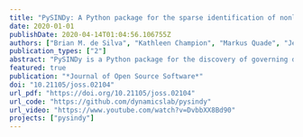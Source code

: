 ```yaml
---
title: "PySINDy: A Python package for the sparse identification of nonlinear dynamical systems from data"
date: 2020-01-01
publishDate: 2020-04-14T01:04:56.106755Z
authors: ["Brian M. de Silva", "Kathleen Champion", "Markus Quade", "Jean-Christophe Loiseau", "J. Nathan Kutz", "Steven L. Brunton"]
publication_types: ["2"]
abstract: "PySINDy is a Python package for the discovery of governing dynamical systems models from data. In particular, PySINDy provides tools for applying the sparse identification of nonlinear dynamics (SINDy) (Brunton et al. 2016) approach to model discovery. In this work we provide a brief description of the mathematical underpinnings of SINDy, an overview and demonstration of the features implemented in PySINDy (with code examples), practical advice for users, and a list of potential extensions to PySINDy. Software is available at https://github.com/dynamicslab/pysindy."
featured: true
publication: "*Journal of Open Source Software*"
doi: "10.21105/joss.02104"
url_pdf: "https://doi.org/10.21105/joss.02104"
url_code: "https://github.com/dynamicslab/pysindy"
url_video: "https://www.youtube.com/watch?v=DvbbXX8Bd90"
projects: ["pysindy"]
---
```


